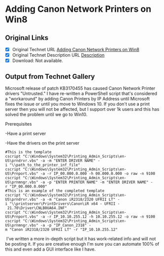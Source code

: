 # Adding Canon Network Printers on Win8

## Original Links

- [x] Original Technet URL [Adding Canon Network Printers on Win8](https://gallery.technet.microsoft.com/Adding-Canon-Network-26f93fa5)
- [x] Original Technet Description URL [Description](https://gallery.technet.microsoft.com/Adding-Canon-Network-26f93fa5/description)
- [x] Download: Not available.

## Output from Technet Gallery

Microsoft release of patch KB3170455 has caused Canon Network Printer drivers "Untrusted." I have re-written a PowerShell script that's considered a "workaround" by adding Canon Printers by IP Address until Microsoft fixes the issue or until you move to  Windows 10. If you don't use a print server then you will not be affected, but I support over 1k users and this has solved the problem until we go to Win10.

Prerequisites

-Have a print server

-Have the drivers on the print server

```
#This is the template
cscript "C:\Windows\System32\Printing_Admin_Scripts\en-US\prndrvr.vbs" -a -m "ENTER DRIVER NAME" -i "\\path_to_the_printer_inf_file"
cscript "C:\Windows\System32\Printing_Admin_Scripts\en-US\Prnport.vbs" -a -r IP_00.000.0.000 -h 00.000.0.000 -o raw -n 9100
cscript "C:\Windows\System32\Printing_Admin_Scripts\en-US\prnmngr.vbs" -a -p "ENTER PRINTER NAME" -m "ENTER DRIVER NAME" -r "IP_00.000.0.000"
#This is an example of the completed template
cscript "C:\Windows\System32\Printing_Admin_Scripts\en-US\prndrvr.vbs" -a -m "Canon iR2318/2320 UFRII LT" -i "\\printserver\PrintDrivers\Canon\iR x64 - UFRII - 21.70\Driver\CNLB0UA64.INF"
cscript "C:\Windows\System32\Printing_Admin_Scripts\en-US\Prnport.vbs" -a -r IP_10.10.255.12 -h 10.10.255.12 -o raw -n 9100
cscript "C:\Windows\System32\Printing_Admin_Scripts\en-US\prnmngr.vbs" -a -p "IP_Canon_2318" -m "Canon iR2318/2320 UFRII LT" -r "IP_10.10.255.12"
```

 I've written a more in-depth script but it has work-related info and will not be posting it. If you are creative enough I'm sure you can automate 100% of this and even add a GUI interface like I have.

